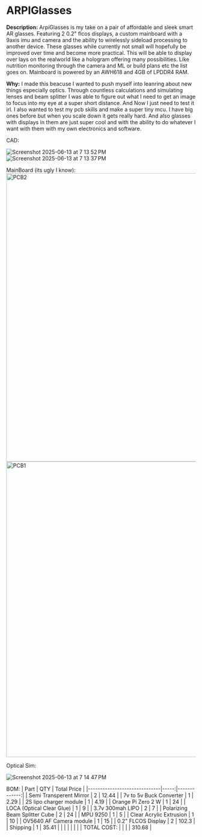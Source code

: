 # ARPIGlasses

**Description:**
ArpiGlasses is my take on a pair of affordable and sleek smart AR glasses. Featuring 2 0.2" flcos displays, a custom mainboard with a 9axis imu and camera and the ability to wirelessly sideload processing to another device. These glasses while currently not small will hopefully be improved over time and become more practical. This will be able to display over lays on the realworld like a hologram offering many possibilities. Like nutrition monitoring through the camera and ML or build plans etc the list goes on. Mainboard is powered by an AWH618 and 4GB of LPDDR4 RAM.

**Why:**
I made this beacuse I wanted to push myself into leanring about new things especially optics. Through countless calculations and simulating lenses and beam splitter I was able to figure out what I need to get an image to focus into my eye at a super short distance. And Now I just need to test it irl. I also wanted to test my pcb skills and make a super tiny mcu. I have big ones before but when you scale down it gets really hard. And also glasses with displays in them are just super cool and with the ability to do whatever I want with them with my own electronics and software.

CAD:

![Screenshot 2025-06-13 at 7 13 52 PM](https://github.com/user-attachments/assets/fc58f8f2-bcb0-4f0d-b6d2-7d7ca5b731cd)
![Screenshot 2025-06-13 at 7 13 37 PM](https://github.com/user-attachments/assets/cab84248-3f02-4494-96e8-c4291fa2785e)

MainBoard (its ugly I know):
<img width="765" alt="PCB2" src="https://github.com/user-attachments/assets/d05328ed-7439-4a24-8f66-7015959d2474" />
<img width="784" alt="PCB1" src="https://github.com/user-attachments/assets/1221dce1-a06c-4e84-b548-efca7f2fc2a8" />



Optical Sim: 

![Screenshot 2025-06-13 at 7 14 47 PM](https://github.com/user-attachments/assets/5d442107-ea4b-4510-a704-6c0d2aa82215)

BOM:
| Part                          | QTY | Total Price |
|------------------------------|-----:|-------------:|
| Semi Transperent Mirror       | 2   | 12.44        |
| 7v to 5v Buck Converter       | 1   | 2.29         |
| 2S lipo charger module        | 1   | 4.19         |
| Orange Pi Zero 2 W            | 1   | 24           |
| LOCA (Optical Clear Glue)     | 1   | 9            |
| 3.7v 300mah LIPO              | 2   | 7            |
| Polarizing Beam Splitter Cube | 2   | 24           |
| MPU 9250                      | 1   | 5            |
| Clear Acrylic Extrusion       | 1   | 10           |
| OV5640 AF Camera module       | 1   | 15           |
| 0.2" FLCOS Display            | 2   | 102.3        |
| Shipping                      | 1   | 35.41        |
|                               |     |              |
|                               |     | TOTAL COST:   |
|                               |     | 310.68        |

